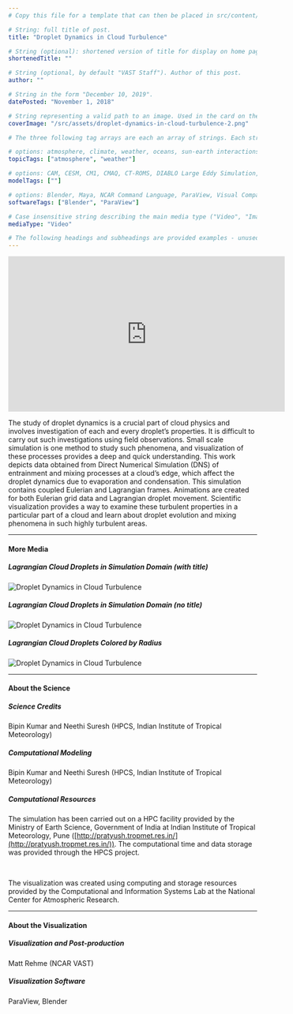 ```yaml
---
# Copy this file for a template that can then be placed in src/content/visualizations. The name of this file will be used as the URL for the post.

# String: full title of post.
title: "Droplet Dynamics in Cloud Turbulence"

# String (optional): shortened version of title for display on home page in card.
shortenedTitle: ""

# String (optional, by default "VAST Staff"). Author of this post.
author: ""

# String in the form "December 10, 2019".
datePosted: "November 1, 2018" 

# String representing a valid path to an image. Used in the card on the main page. Likely to be in the form "/src/assets/..." for images located in src/assets.
coverImage: "/src/assets/droplet-dynamics-in-cloud-turbulence-2.png"

# The three following tag arrays are each an array of strings. Each string (case insensitive) represents a filter from the front page. Tags that do not correspond to a current filter will be ignored for filtering.

# options: atmosphere, climate, weather, oceans, sun-earth interactions, fire dynamics, solid earth, recent publications, experimental technologies
topicTags: ["atmosphere", "weather"]

# options: CAM, CESM, CM1, CMAQ, CT-ROMS, DIABLO Large Eddy Simulation, HRRR, HWRF, MPAS, SIMA, WACCM, WRF
modelTags: [""]

# options: Blender, Maya, NCAR Command Language, ParaView, Visual Comparator, VAPOR
softwareTags: ["Blender", "ParaView"]

# Case insensitive string describing the main media type ("Video", "Image", "App", etc). This is displayed in the post heading as a small tag above the title.
mediaType: "Video"

# The following headings and subheadings are provided examples - unused ones can be deleted. All Markdown content below will be rendered in the frontend.
---
```


<iframe width="560" height="315" src="https://www.youtube.com/embed/5NVvDyvfog4?si=c_pmRKY2iGv7CqBP" title="YouTube video player" frameborder="0" allow="accelerometer; autoplay; clipboard-write; encrypted-media; gyroscope; picture-in-picture; web-share" referrerpolicy="strict-origin-when-cross-origin" allowfullscreen></iframe>

The study of droplet dynamics is a crucial part of cloud physics and involves investigation of each and every droplet’s properties. It is difficult to carry out such investigations using field observations. Small scale simulation is one method to study such phenomena, and visualization of these processes provides a deep and quick understanding. This work depicts data obtained from Direct Numerical Simulation (DNS) of entrainment and mixing processes at a cloud’s edge, which affect the droplet dynamics due to evaporation and condensation. This simulation contains coupled Eulerian and Lagrangian frames. Animations are created for both Eulerian grid data and Lagrangian droplet movement. Scientific visualization provides a way to examine these turbulent properties in a particular part of a cloud and learn about droplet evolution and mixing phenomena in such highly turbulent areas.

___

#### More Media

##### Lagrangian Cloud Droplets in Simulation Domain (with title)

![Droplet Dynamics in Cloud Turbulence](../../assets/droplet-dynamics-in-cloud-turbulence-1.png)

##### Lagrangian Cloud Droplets in Simulation Domain (no title)

![Droplet Dynamics in Cloud Turbulence](../../assets/droplet-dynamics-in-cloud-turbulence-2.png)

##### Lagrangian Cloud Droplets Colored by Radius

![Droplet Dynamics in Cloud Turbulence](../../assets/droplet-dynamics-in-cloud-turbulence-3.png)

___

#### About the Science

##### Science Credits

Bipin Kumar and Neethi Suresh (HPCS, Indian Institute of Tropical Meteorology)

##### Computational Modeling

Bipin Kumar and Neethi Suresh (HPCS, Indian Institute of Tropical Meteorology)

##### Computational Resources

The simulation has been carried out on a HPC facility provided by the Ministry of Earth Science, Government of India at Indian Institute of Tropical Meteorology, Pune ([http://pratyush.tropmet.res.in/](http://pratyush.tropmet.res.in/)). The computational time and data storage was provided through the HPCS project.

<br />

The visualization was created using computing and storage resources provided by the Computational and Information Systems Lab at the National Center for Atmospheric Research.

___

#### About the Visualization

##### Visualization and Post-production

Matt Rehme (NCAR VAST)

##### Visualization Software

ParaView, Blender

